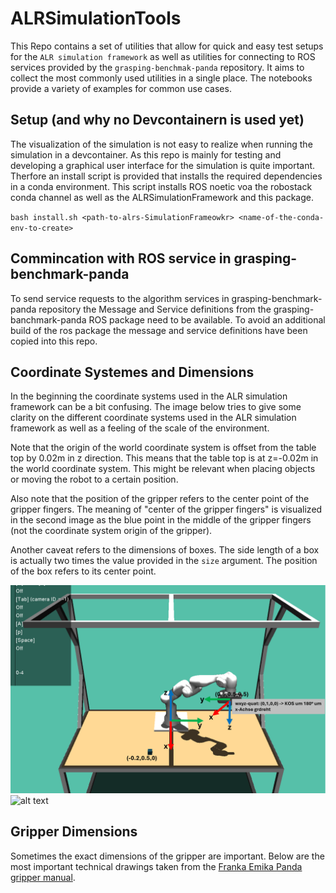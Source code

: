 # ALRSimulationTools
This Repo contains a set of utilities that allow for quick and easy test setups for the `ALR simulation framework` as well as utilities for connecting to ROS services provided by the `grasping-benchmak-panda` repository.
It aims to collect the most commonly used utilities in a single place.
The notebooks provide a variety of examples for common use cases.

## Setup (and why no Devcontainern is used yet) 
The visualization of the simulation is not easy to realize when running the simulation in a devcontainer.
As this repo is mainly for testing and developing a graphical user interface for the simulation is quite important.
Therfore an install script is provided that installs the required dependencies in a conda environment.
This script installs ROS noetic voa the robostack conda channel as well as the ALRSimulationFramework and this package.

`bash install.sh <path-to-alrs-SimulationFrameowkr> <name-of-the-conda-env-to-create>`

## Commincation with ROS service in grasping-benchmark-panda
To send service requests to the algorithm services in grasping-benchmark-panda repository the Message and Service definitions from the grasping-banchmark-panda ROS package need to be available.
To avoid an additional build of the ros package the message and service definitions have been copied into this repo.

## Coordinate Systemes and Dimensions
In the beginning the coordinate systems used in the ALR simulation framework can be a bit confusing.
The image below tries to give some clarity on the different coordinate systems used in the ALR simulation framework as well as a feeling of the scale of the environment.

Note that the origin of the world coordinate system is offset from the table top by 0.02m in z direction.
This means that the table top is at z=-0.02m in the world coordinate system.
This might be relevant when placing objects or moving the robot to a certain position.

Also note that the position of the gripper refers to the center point of the gripper fingers.
The meaning of "center of the gripper fingers" is visualized in the second image as the blue point in the middle of the gripper fingers (not the coordinate system origin of the gripper).

Another caveat refers to the dimensions of boxes. 
The side length of a box is actually two times the value provided in the `size` argument.
The position of the box refers to its center point.

![coordinate systems](assets/coordinate_systems.png)
![alt text](image.png)

## Gripper Dimensions
Sometimes the exact dimensions of the gripper are important.
Below are the most important technical drawings taken from the [Franka Emika Panda gripper manual](https://download.franka.de/documents/220010_Product%20Manual_Franka%20Hand_1.2_EN.pdf).